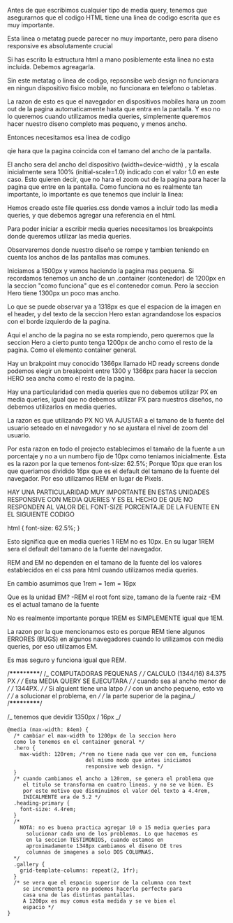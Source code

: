 Antes de que escribimos cualquier tipo de media query, tenemos
que asegurarnos que el codigo HTML tiene una linea de codigo escrita
que es muy importante.

<meta name="viewport" content="width=device-width, initial-scale=1.0" />

Esta linea o metatag puede parecer no muy importante, pero para diseno
responsive es absolutamente crucial

Si has escrito la estructura html a mano posiblemente esta linea
no esta incluida. Debemos agreagarla.

Sin este metatag o linea de codigo, repsonsibe web design no funcionara
en ningun dispositivo fisico mobile, no funcionara en telefono o tabletas.

La razon de esto es que el navegador en dispositivos mobiles hara un zoom out
de la pagina automaticamente hasta que entra en la pantalla.
Y eso no lo queremos cuando utilizamos media queries, simplemente queremos
hacer nuestro diseno completo mas pequeno, y menos ancho.

Entonces necesitamos esa linea de codigo

<meta name="viewport" content="width=device-width, initial-scale=1.0" />

qie hara que la pagina coincida con el tamano del ancho de la pantalla.

El ancho sera del ancho del dispositivo (width=device-width) , y la escala
inicialmente sera 100% (initial-scale=1.0) indicado con el valor 1.0 en
este caso.
Esto quieren decir, que no hara el zoom out de la pagina para hacer la pagina
que entre en la pantalla.
Como funciona no es realmente tan importante, lo importante es que tenemos que
incluir la linea:

<!-- Siempre incluye esta linea -->
<meta name="viewport" content="width=device-width, initial-scale=1.0" />

Hemos creado este file queries.css donde vamos a incluir todo las
media queries, y que debemos agregar una referencia en el html.

Para poder iniciar a escribir media queries necesitamos los breakpoints
donde queremos utilizar las media queries.

Observaremos donde nuestro diseño se rompe y tambien teniendo en cuenta
los anchos de las pantallas mas comunes.

Iniciamos a 1500px y vamos haciendo la pagina mas pequena. Si recordamos
tenemos un ancho de un .container (contenedor) de 1200px en la seccion
"como funciona" que es el contenedor comun. Pero la seccion Hero tiene
1300px un poco mas ancho.

Lo que se puede observar ya a 1318px es que el espacion de la imagen en
el header, y del texto de la seccion Hero estan agrandandose los
espacios con el borde izquierdo de la pagina.

Aqui el ancho de la pagina no se esta rompiendo, pero queremos que la
seccion Hero a cierto punto tenga 1200px de ancho como el resto de la
pagina. Como el elemento container general.

Hay un brakpoint muy conocido 1366px llamado HD ready screens donde
podemos elegir un breakpoint entre 1300 y 1366px para hacer la seccion
HERO sea ancha como el resto de la pagina.

Hay una particularidad con media queries que no debemos utilizar PX en
media queries, igual que no debemos utilizar PX para nuestros diseños,
no debemos utilizarlos en media queries.

La razon es que utilizando PX NO VA AJUSTAR a el tamano de la fuente
del usuario seteado en el navegador y no se ajustara el nivel de zoom
del usuario.

Por esta razon en todo el projecto establecimos el tamaño de la fuente
a un porcentaje y no a un numbero fijo de 10px como teniamos inicialmente.
Esta es la razon por la que temenos font-size: 62.5%;
Porque 10px que eran los que queriamos dividido 16px que es el default
del tamano de la fuente del navegador. Por eso utilizamos REM en lugar
de Pixels.

HAY UNA PARTICULARIDAD MUY IMPORTANTE EN ESTAS UNIDADES RESPONSIVE CON
MEDIA QUERIES Y ES EL HECHO DE QUE NO RESPONDEN AL VALOR DEL FONT-SIZE
PORCENTAJE DE LA FUENTE EN EL SIGUIENTE CODIGO

html {
font-size: 62.5%;
}

Esto significa que en media queries 1 REM no es 10px. En su lugar
1REM sera el default del tamano de la fuente del navegador.

REM and EM no dependen en el tamano de la fuente del los valores
establecidos en el css para html cuando utilizamos media queries.

En cambio asumimos que 1rem = 1em = 16px

Que es la unidad EM?
-REM el root font size, tamano de la fuente raiz
-EM es el actual tamano de la fuente

No es realmente importante porque 1REM es SIMPLEMENTE igual que 1EM.

La razon por la que mencionamos esto es porque REM tiene algunos ERRORES (BUGS)
en algunos navegadores cuando lo utilizamos con media queries, por eso utilizamos EM.

Es mas seguro y funciona igual que REM.

/******\*\*\*\*******\*******\*\*\*\*******/
/_ COMPUTADORAS PEQUENAS _/
/_ CALCULO (1344/16) 84.375 PX _/
/_ Esta MEDIA QUERY SE EJECUTARA _/
/_ cuando sea al ancho menor de _/
/_ 1344PX. _/
/_ Si alguient tiene una latpo _/
/_ con un ancho pequeno, esto va _/
/_ a solucionar el problema, en _/
/_ la parte superior de la pagina_/
/******\*\*\*\*******\*******\*\*\*\*******/

/_ tenemos que devidir 1350px / 16px _/

```
@media (max-width: 84em) {
  /* cambiar el max-width to 1200px de la seccion hero
  como lo tenemos en el container general */
  .hero {
    max-width: 120rem; /*rem no tiene nada que ver con em, funciona
                         del mismo modo que antes iniciamos
                         responsive web design. */
  }
  /* cuando cambiamos el ancho a 120rem, se genera el problema que
     el titulo se transforma en cuatro lineas. y no se ve bien. Es
     por este motivo que disminuimos el valor del texto a 4.4rem,
     INICALMENTE era de 5.2 */
  .heading-primary {
    font-size: 4.4rem;
  }
  /*
    NOTA: no es buena practica agregar 10 o 15 media queries para
      solucionar cada uno de los problemas. Lo que hacemos es
      en la seccion TESTIMONIOS, cuando estamos en
      aproximadamente 1348px cambiamos el diseno DE tres
      columnas de imagenes a solo DOS COLUMNAS.
  */
  .gallery {
    grid-template-columns: repeat(2, 1fr);
  }
  /* se vera que el espacio superior de la columna con text
     se incrementa pero no podemos hacerlo perfecto para
     casa una de las distintas pantallas.
     A 1200px es muy comun esta medida y se ve bien el
     espacio */
}
```
